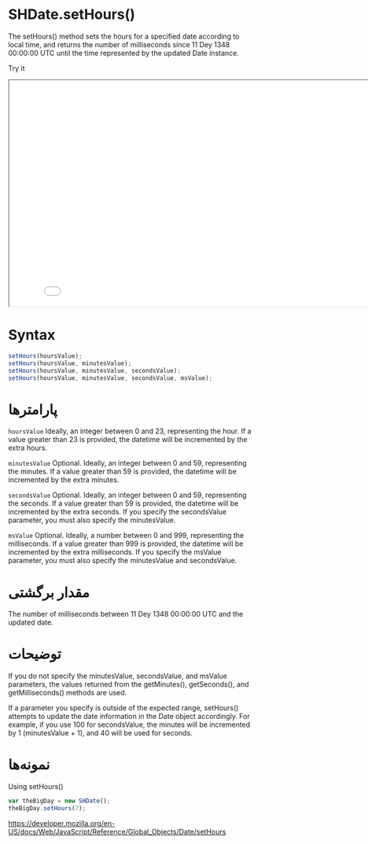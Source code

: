# SHDate.setHours()

The setHours() method sets the hours for a specified date according to local time, and returns the number of milliseconds since 11 Dey 1348 00:00:00 UTC until the time represented by the updated Date instance.

Try it

<iframe style="width: 830px; height: 460px;" src="/SHDateTime-js/examples/live.html?function=getHours" title="MDN Web Docs Interactive Example" loading="lazy"></iframe>
<br/>

# Syntax

```js
setHours(hoursValue);
setHours(hoursValue, minutesValue);
setHours(hoursValue, minutesValue, secondsValue);
setHours(hoursValue, minutesValue, secondsValue, msValue);
```

# پارامترها

<code dir="ltr">hoursValue</code>
Ideally, an integer between 0 and 23, representing the hour. If a value greater than 23 is provided, the datetime will be incremented by the extra hours.

<code dir="ltr">minutesValue</code>
Optional. Ideally, an integer between 0 and 59, representing the minutes. If a value greater than 59 is provided, the datetime will be incremented by the extra minutes.

<code dir="ltr">secondsValue</code>
Optional. Ideally, an integer between 0 and 59, representing the seconds. If a value greater than 59 is provided, the datetime will be incremented by the extra seconds. If you specify the secondsValue parameter, you must also specify the minutesValue.

<code dir="ltr">msValue</code>
Optional. Ideally, a number between 0 and 999, representing the milliseconds. If a value greater than 999 is provided, the datetime will be incremented by the extra milliseconds. If you specify the msValue parameter, you must also specify the minutesValue and secondsValue.

# مقدار برگشتی

The number of milliseconds between 11 Dey 1348 00:00:00 UTC and the updated date.

# توضیحات

If you do not specify the minutesValue, secondsValue, and msValue parameters, the values returned from the getMinutes(), getSeconds(), and getMilliseconds() methods are used.

If a parameter you specify is outside of the expected range, setHours() attempts to update the date information in the Date object accordingly. For example, if you use 100 for secondsValue, the minutes will be incremented by 1 (minutesValue + 1), and 40 will be used for seconds.

# نمونه‌ها

Using setHours()

```js
var theBigDay = new SHDate();
theBigDay.setHours(7);
```

https://developer.mozilla.org/en-US/docs/Web/JavaScript/Reference/Global_Objects/Date/setHours
